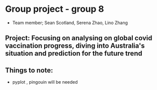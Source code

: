 # Group project - group 8

* Team member; Sean Scotland, Serena Zhao, Lino Zhang

## Project: Focusing on analysing on global  covid vaccination progress, diving into Australia's situation and prediction for the future trend 

## Things to note: 

* pyplot , pingouin  will be needed

